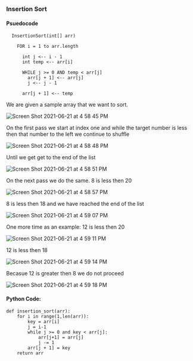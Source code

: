 ### Insertion Sort

#### Psuedocode
```
  InsertionSort(int[] arr)

    FOR i = 1 to arr.length

      int j <-- i - 1
      int temp <-- arr[i]

      WHILE j >= 0 AND temp < arr[j]
        arr[j + 1] <-- arr[j]
        j <-- j - 1

      arr[j + 1] <-- temp

```

We are given a sample array that we want to sort.

![Screen Shot 2021-06-21 at 4 58 45 PM](https://user-images.githubusercontent.com/45111611/122827685-aa69bc80-d2b2-11eb-9de4-f174f79d9c88.png)

On the first pass we start at index one and while the target number is less then that number to the left we continue to shuffle

![Screen Shot 2021-06-21 at 4 58 48 PM](https://user-images.githubusercontent.com/45111611/122827767-cc633f00-d2b2-11eb-8445-8e369cc7c1ab.png)

Until we get get to the end of the list

![Screen Shot 2021-06-21 at 4 58 51 PM](https://user-images.githubusercontent.com/45111611/122827846-ebfa6780-d2b2-11eb-904c-38a5c0f9fe34.png)

On the next pass we do the same. 8 is less then 20

![Screen Shot 2021-06-21 at 4 58 57 PM](https://user-images.githubusercontent.com/45111611/122827877-f61c6600-d2b2-11eb-9ba5-0d471c2c5f5e.png)

8 is less then 18 and we have reached the end of the list

![Screen Shot 2021-06-21 at 4 59 07 PM](https://user-images.githubusercontent.com/45111611/122827956-0e8c8080-d2b3-11eb-9d62-4bd648401fdc.png)

One more time as an example:
12 is less then 20

![Screen Shot 2021-06-21 at 4 59 11 PM](https://user-images.githubusercontent.com/45111611/122827983-16e4bb80-d2b3-11eb-9e2d-83697a4652a7.png)

12 is less then 18

![Screen Shot 2021-06-21 at 4 59 14 PM](https://user-images.githubusercontent.com/45111611/122828001-1a784280-d2b3-11eb-846b-79ec4f95be46.png)

Becasue 12 is greater then 8 we do not proceed

![Screen Shot 2021-06-21 at 4 59 18 PM](https://user-images.githubusercontent.com/45111611/122828048-25cb6e00-d2b3-11eb-87d1-31df44846094.png)


#### Python Code:

```
def insertion_sort(arr):
    for i in range(1,len(arr)):
        key = arr[i]
        j = i-1
        while j >= 0 and key < arr[j]:
            arr[j+1] = arr[j]
            j -= 1
        arr[j + 1] = key
    return arr
```








